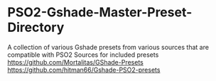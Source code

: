 # PSO2-Gshade-Master-Preset-Directory
A collection of various Gshade presets from various sources that are compatible with PSO2
Sources for included presets
https://github.com/Mortalitas/GShade-Presets
https://github.com/hitman66/Gshade-PSO2-presets
